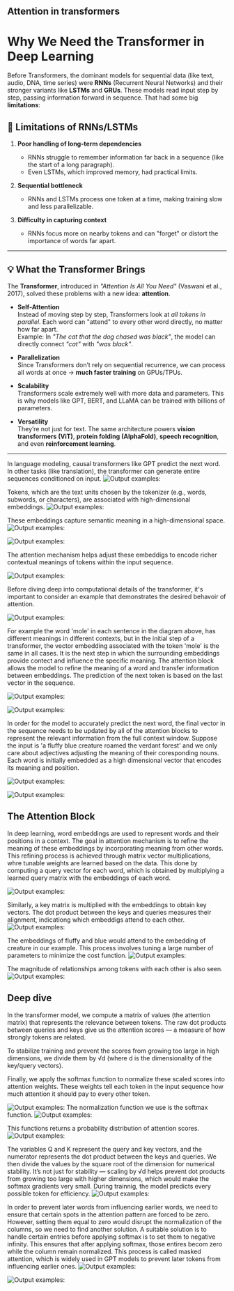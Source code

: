 ## Attention in transformers

# Why We Need the Transformer in Deep Learning

Before Transformers, the dominant models for sequential data (like text, audio, DNA, time series) were **RNNs** (Recurrent Neural Networks) and their stronger variants like **LSTMs** and **GRUs**. These models read input step by step, passing information forward in sequence. That had some big **limitations**:

## 🚨 Limitations of RNNs/LSTMs
1. **Poor handling of long-term dependencies**  
   - RNNs struggle to remember information far back in a sequence (like the start of a long paragraph).  
   - Even LSTMs, which improved memory, had practical limits.

2. **Sequential bottleneck**  
   - RNNs and LSTMs process one token at a time, making training slow and less parallelizable.  

3. **Difficulty in capturing context**  
   - RNNs focus more on nearby tokens and can "forget" or distort the importance of words far apart.

---

## 💡 What the Transformer Brings

The **Transformer**, introduced in *"Attention Is All You Need"* (Vaswani et al., 2017), solved these problems with a new idea: **attention**.

- **Self-Attention**  
  Instead of moving step by step, Transformers look at *all tokens in parallel*. Each word can "attend" to every other word directly, no matter how far apart.  
  Example: In *"The cat that the dog chased was black"*, the model can directly connect *"cat"* with *"was black"*.

- **Parallelization**  
  Since Transformers don’t rely on sequential recurrence, we can process all words at once → **much faster training** on GPUs/TPUs.

- **Scalability**  
  Transformers scale extremely well with more data and parameters. This is why models like GPT, BERT, and LLaMA can be trained with billions of parameters.

- **Versatility**  
  They’re not just for text. The same architecture powers **vision transformers (ViT)**, **protein folding (AlphaFold)**, **speech recognition**, and even **reinforcement learning**.

---

In language modeling, causal transformers like GPT predict the next word. In other tasks (like translation), the transformer can generate entire sequences conditioned on input.
![Output examples:](../deepseek_assets/2.webp)

Tokens, which are the text units chosen by the tokenizer (e.g., words, subwords, or characters), are associated with high-dimensional embeddings.
![Output examples:](../deepseek_assets/3.webp)

These embeddings capture semantic meaning in a high-dimensional space.
![Output examples:](../deepseek_assets/4.1.webp)

![Output examples:](../deepseek_assets/5.webp)

The attention mechanism helps adjust these embeddigs to encode richer contextual meanings of tokens within the input sequence.

![Output examples:](../deepseek_assets/6.webp)

Before diving deep into computational details of the transformer, it's important to consider an example that demonstrates the desired behavoir of attention.

![Output examples:](../deepseek_assets/7.webp)

For example the word 'mole' in each sentence in the diagram above, has different meanings in different contexts, but in the initial step of a transformer, the vector embedding associated with the token 'mole' is the same in all cases. It is the next step in which the surrounding embeddings provide contect and influence the specific meaning. The attention block allows the model to refine the meaning of a word and transfer information between embeddings. The prediction of the next token is based on the last vector in the sequence.

![Output examples:](../deepseek_assets/8.webp)

![Output examples:](../deepseek_assets/9.webp)

In order for the model to accurately predict the next word, the final vector in the sequence needs to be updated by all of the attention blocks to represent the relevant information from the full context window. Suppose the input is 'a fluffy blue creature roamed the verdant forest' and we only care about adjectives adjusting the meaning of their coresponding nouns. Each word is initially embedded as a high dimensional vector that encodes its meaning and position.

![Output examples:](../deepseek_assets/10.webp)

![Output examples:](../deepseek_assets/11.webp)

## The Attention Block
In deep learning, word embeddings are used to represent words and their positions in a context. The goal in attention mechanism is to refine the meaning of these embeddings by incorporating meaning from other words. This refining process is achieved through matrix vector multiplications, whre tunable weights are learned based on the data.
This done by computing a query vector for each word, which is obtained by multiplying a learned query matrix with the embeddings of each word.

![Output examples:](../deepseek_assets/12.webp)

Similarly, a key matrix is multiplied with the embeddings to obtain key vectors. The dot product between the keys and queries measures their alignment, indicationg which embeddigs attend to each other.
![Output examples:](../deepseek_assets/13.webp)

The embeddings of fluffy and blue would attend to the embedding of creature in our example. This process involves tuning a large number of parameters to minimize the cost function.
![Output examples:](../deepseek_assets/14.webp)

The magnitude of relationships among tokens with each other is also seen.
![Output examples:](../deepseek_assets/15.webp)

## Deep dive
In the transformer model, we compute a matrix of values (the attention matrix) that represents the relevance between tokens. The raw dot products between queries and keys give us the attention scores — a measure of how strongly tokens are related.

To stabilize training and prevent the scores from growing too large in high dimensions, we divide them by √d (where d is the dimensionality of the key/query vectors).

Finally, we apply the softmax function to normalize these scaled scores into attention weights. These weights tell each token in the input sequence how much attention it should pay to every other token.

![Output examples:](../deepseek_assets/16.webp)
The normalization function we use is the softmax function.
![Output examples:](../deepseek_assets/8-softmaxEqn.png)

This functions returns a probability distribution of attention scores.
![Output examples:](../deepseek_assets/6-softmax.png)

The variables Q and K represent the query and key vectors, and the numerator represents the dot product between the keys and queries. We then divide the values by the square root of the dimension for numerical stability. It’s not just for stability — scaling by √d helps prevent dot products from growing too large with higher dimensions, which would make the softmax gradients very small.
During trainnig, the model predicts every possible token for efficiency.
![Output examples:](../deepseek_assets/17.webp)

In order to prevent later words from influencing earlier words, we need to ensure that certain spots in the attention pattern are forced to be zero. However, setting them equal to zero would disrupt the normalization of the columns, so we need to find another solution. A suitable solution is to handle certain entries before applying softmax is to set them to negative infinity. This ensures that after applying softmax, those entires becom zero while the column remain normalized. This process is called masked attention, which is widely used in GPT models to prevent later tokens from influencing earlier ones.
![Output examples:](../deepseek_assets/18.webp)

![Output examples:](../deepseek_assets/19.webp)








